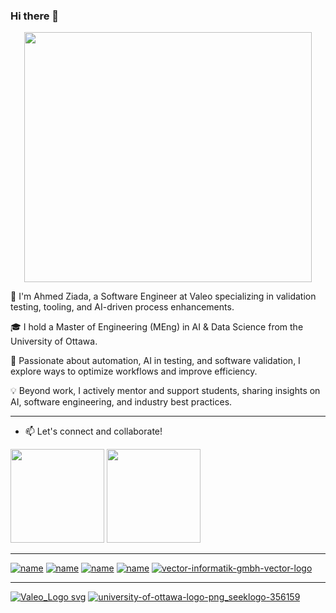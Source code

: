 ### Hi there 👋


<p align="center">
  <img width="460" height="400" src="https://anyforsoft.com/static/a2da834e20a93f2114281a1174296b58/17.gif">
</p>


👋 I'm Ahmed Ziada, a Software Engineer at Valeo specializing in validation testing, tooling, and AI-driven process enhancements.

🎓 I hold a Master of Engineering (MEng) in AI & Data Science from the University of Ottawa.

🚀 Passionate about automation, AI in testing, and software validation, I explore ways to optimize workflows and improve efficiency.

💡 Beyond work, I actively mentor and support students, sharing insights on AI, software engineering, and industry best practices.

---------------------------------------------------------------------
- 📫 Let's connect and collaborate!
<p>
    <a href="https://www.linkedin.com/in/ahmed-ziada-b023b2126/" style="display: inline-block;">
        <img src="https://img.shields.io/badge/LinkedIn-0077B5?style=for-the-badge&logo=linkedin&logoColor=white" width="150">
    </a>
    <a href="mailto:ahmedaliziada@outlook.com" style="display: inline-block;">
        <img src="https://img.shields.io/badge/Microsoft_Outlook-0078D4?style=for-the-badge&logo=microsoft-outlook&logoColor=white" width="150">
    </a>
</p>


------------------------------------------------------------------
[![name](https://img.shields.io/badge/Python-FFD43B?style=for-the-badge&logo=python&logoColor=blue)](https://www.python.org/)
[![name](https://img.shields.io/badge/Plotly-239120?style=for-the-badge&logo=plotly&logoColor=white)](https://plotly.com/)
[![name](https://img.shields.io/badge/IBM%20Cloud-1261FE?style=for-the-badge&logo=IBM%20Cloud&logoColor=white)](https://www.ibm.com/cloud)
[![name](https://img.shields.io/badge/R-276DC3?style=for-the-badge&logo=r&logoColor=white)](https://www.r-project.org/)
[![vector-informatik-gmbh-vector-logo](https://github.com/user-attachments/assets/7bbb770a-8d87-4f91-8b25-cac79168a76f)](https://www.vector.com/gb/en/know-how/capl/)

------------------------------------------------------------------
[![Valeo_Logo svg](https://github.com/user-attachments/assets/b748ce67-70d8-4088-8a42-4262adc3d46b)](https://www.valeo.com/en/)
[![university-of-ottawa-logo-png_seeklogo-356159](https://github.com/user-attachments/assets/22779880-c445-4d32-83d6-15cd05ab53af)](https://www.uottawa.ca/en)
